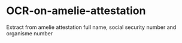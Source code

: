 # OCR-on-amelie-attestation
Extract from amelie attestation full name, social security number and organisme number
